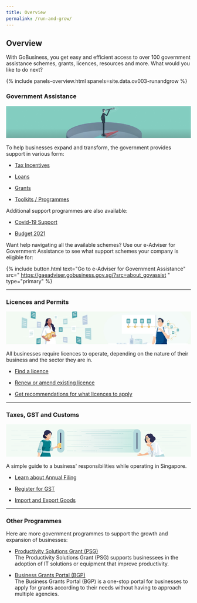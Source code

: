 ```yaml
---
title: Overview
permalink: /run-and-grow/
---
```


## Overview

With GoBusiness, you get easy and efficient access to over 100 government assistance schemes, grants, licences, resources and more. What would you like to do next?

{% include panels-overview.html spanels=site.data.ov003-runandgrow %}

<a name="1-anchor"></a>
### Government Assistance

![Gov Assist](/images/grow/RG-Overview-GovAssist-Banner.png)

To help businesses expand and transform, the government provides support in various form:

- [Tax Incentives](/gov-assist/tax-incentives/)

- [Loans](/gov-assist/loans/)

- [Grants](/gov-assist/grants/)

- [Toolkits / Programmes](/gov-assist/toolkits-programmes/)

Additional support programmes are also available:

- [Covid-19 Support]()

- [Budget 2021](/gov-assist/budget-2021/)

Want help navigating all the available schemes? Use our e-Adviser for Government Assistance to see what support schemes your company is eligible for:

{% include button.html text="Go to e-Adviser for Government Assistance" src="
https://gaeadviser.gobusiness.gov.sg/?src=about_govassist
" type="primary" %}

---

<a name="2-anchor"></a>
### Licences and Permits

![Licences and Permits](/images/grow/RG-Overview-Licensing-Banner.png)

All businesses require licences to operate, depending on the nature of their business and the sector they are in.

- [Find a licence](/licences/find-licence-by-agency/)

- [Renew or amend existing licence](/licences/#2-anchor)

- [Get recommendations for what licences to apply](/licences/find-licence-by-sector/)

---

<a name="3-anchor"></a>
### Taxes, GST and Customs

![Taxes GST and Customs](/images/grow/RG-Overview-Taxes-Banner.png)

A simple guide to a business' responsibilities while operating in Singapore.

- [Learn about Annual Filing](/run-and-grow/annual-returns/)

- [Register for GST](/run-and-grow/annual-returns/)

- [Import and Export Goods](/run-and-grow/imports-and-exports/)


---

<a name="4-anchor"></a>
### Other Programmes

Here are more government programmes to support the growth and expansion of businesses:

- [Productivity Solutions Grant (PSG)](/productivity-solutions-grant/)<br>The Productivity Solutions Grant (PSG) supports businessees in the adoption of IT solutions or equipment that improve productivity.

- [Business Grants Portal (BGP)](/business-grants-portal/)<br>The Business Grants Portal (BGP) is a one-stop portal for businesses to apply for grants according to their needs without having to approach multiple agencies.


<script src="/jquery/jquery.min.js"></script>
<script src="/jquery/bp-menu-new-tab.js"></script>
